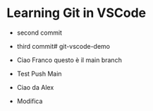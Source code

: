 # Learning Git in VSCode

- second commit

- third commit# git-vscode-demo

- Ciao Franco questo è il main branch

- Test Push Main

- Ciao da Alex

- Modifica